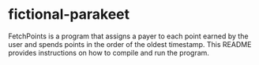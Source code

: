 # fictional-parakeet
FetchPoints is a program that assigns a payer to each point earned by the user and spends points in the order of the oldest timestamp. This README provides instructions on how to compile and run the program.
